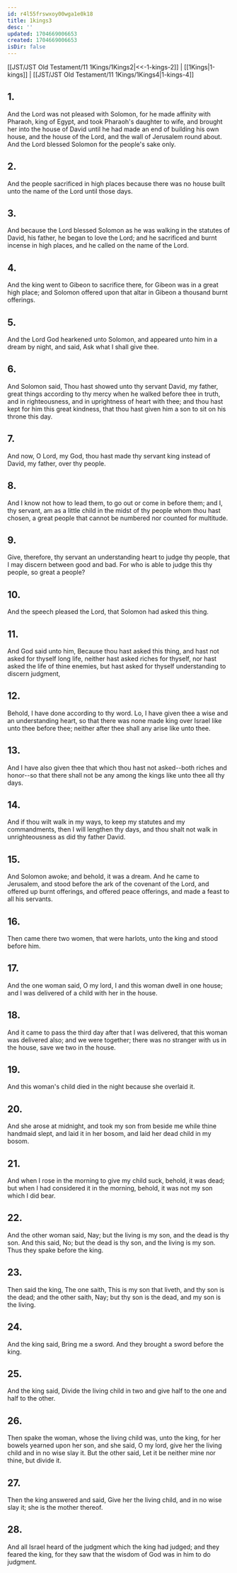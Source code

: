 ```yaml
---
id: r4l55frswxoy00wga1e0k18
title: 1kings3
desc: ''
updated: 1704669006653
created: 1704669006653
isDir: false
---
```

[[JST/JST Old Testament/11 1Kings/1Kings2|<<-1-kings-2]] | [[1Kings|1-kings]] | [[JST/JST Old Testament/11 1Kings/1Kings4|1-kings-4]]
## 1.
And the Lord was not pleased with Solomon, for he made affinity with Pharaoh, king of Egypt, and took Pharaoh\'s daughter to wife, and brought her into the house of David until he had made an end of building his own house, and the house of the Lord, and the wall of Jerusalem round about. And the Lord blessed Solomon for the people\'s sake only.
## 2.
And the people sacrificed in high places because there was no house built unto the name of the Lord until those days.
## 3.
And because the Lord blessed Solomon as he was walking in the statutes of David, his father, he began to love the Lord; and he sacrificed and burnt incense in high places, and he called on the name of the Lord.
## 4.
And the king went to Gibeon to sacrifice there, for Gibeon was in a great high place; and Solomon offered upon that altar in Gibeon a thousand burnt offerings.
## 5.
And the Lord God hearkened unto Solomon, and appeared unto him in a dream by night, and said, Ask what I shall give thee.
## 6.
And Solomon said, Thou hast showed unto thy servant David, my father, great things according to thy mercy when he walked before thee in truth, and in righteousness, and in uprightness of heart with thee; and thou hast kept for him this great kindness, that thou hast given him a son to sit on his throne this day.
## 7.
And now, O Lord, my God, thou hast made thy servant king instead of David, my father, over thy people.
## 8.
And I know not how to lead them, to go out or come in before them; and I, thy servant, am as a little child in the midst of thy people whom thou hast chosen, a great people that cannot be numbered nor counted for multitude.
## 9.
Give, therefore, thy servant an understanding heart to judge thy people, that I may discern between good and bad. For who is able to judge this thy people, so great a people?
## 10.
And the speech pleased the Lord, that Solomon had asked this thing.
## 11.
And God said unto him, Because thou hast asked this thing, and hast not asked for thyself long life, neither hast asked riches for thyself, nor hast asked the life of thine enemies, but hast asked for thyself understanding to discern judgment,
## 12.
Behold, I have done according to thy word. Lo, I have given thee a wise and an understanding heart, so that there was none made king over Israel like unto thee before thee; neither after thee shall any arise like unto thee.
## 13.
And I have also given thee that which thou hast not asked\--both riches and honor\--so that there shall not be any among the kings like unto thee all thy days.
## 14.
And if thou wilt walk in my ways, to keep my statutes and my commandments, then I will lengthen thy days, and thou shalt not walk in unrighteousness as did thy father David.
## 15.
And Solomon awoke; and behold, it was a dream. And he came to Jerusalem, and stood before the ark of the covenant of the Lord, and offered up burnt offerings, and offered peace offerings, and made a feast to all his servants.
## 16.
Then came there two women, that were harlots, unto the king and stood before him.
## 17.
And the one woman said, O my lord, I and this woman dwell in one house; and I was delivered of a child with her in the house.
## 18.
And it came to pass the third day after that I was delivered, that this woman was delivered also; and we were together; there was no stranger with us in the house, save we two in the house.
## 19.
And this woman\'s child died in the night because she overlaid it.
## 20.
And she arose at midnight, and took my son from beside me while thine handmaid slept, and laid it in her bosom, and laid her dead child in my bosom.
## 21.
And when I rose in the morning to give my child suck, behold, it was dead; but when I had considered it in the morning, behold, it was not my son which I did bear.
## 22.
And the other woman said, Nay; but the living is my son, and the dead is thy son. And this said, No; but the dead is thy son, and the living is my son. Thus they spake before the king.
## 23.
Then said the king, The one saith, This is my son that liveth, and thy son is the dead; and the other saith, Nay; but thy son is the dead, and my son is the living.
## 24.
And the king said, Bring me a sword. And they brought a sword before the king.
## 25.
And the king said, Divide the living child in two and give half to the one and half to the other.
## 26.
Then spake the woman, whose the living child was, unto the king, for her bowels yearned upon her son, and she said, O my lord, give her the living child and in no wise slay it. But the other said, Let it be neither mine nor thine, but divide it.
## 27.
Then the king answered and said, Give her the living child, and in no wise slay it; she is the mother thereof.
## 28.
And all Israel heard of the judgment which the king had judged; and they feared the king, for they saw that the wisdom of God was in him to do judgment.

